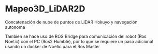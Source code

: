 # Mapeo3D_LiDAR2D
 Concatenación de nube de puntos de LiDAR Hokuyo y navegación autonoma

Tambien se hace uso de ROS Bridge para comunicación del robot (Ros Noetic) con el PC (Ros2 Humble), por lo que se requiere un paso adicional usando un docker de Noetic para el Ros Master
